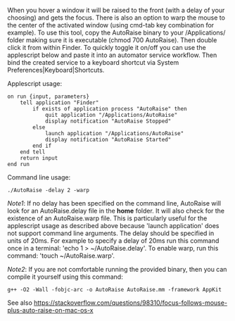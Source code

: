When you hover a window it will be raised to the front (with a delay of your choosing) and gets the focus. There is
also an option to warp the mouse to the center of the activated window (using cmd-tab key combination for example).
To use this tool, copy the AutoRaise binary to your /Applications/ folder making sure it is executable (chmod 700 AutoRaise). Then double click it from within Finder. To quickly toggle it on/off you can use the applescript below
and paste it into an automator service workflow. Then bind the created service to a keyboard shortcut via System Preferences|Keyboard|Shortcuts.

Applescript usage:

    on run {input, parameters}
        tell application "Finder"
            if exists of application process "AutoRaise" then
                quit application "/Applications/AutoRaise"
                display notification "AutoRaise Stopped"
            else
                launch application "/Applications/AutoRaise"
                display notification "AutoRaise Started"
            end if
        end tell
        return input
    end run

Command line usage:

    ./AutoRaise -delay 2 -warp

*Note1*: If no delay has been specified on the command line, AutoRaise will look for an AutoRaise.delay file in the **home** folder. It will also check for the existence of an AutoRaise.warp file. This is particularly useful for the applescript usage as described above because 'launch application' does not support command line arguments. The delay should be specified in units of 20ms. For example to specify a delay of 20ms run this command once in a terminal: 'echo 1 > ~/AutoRaise.delay'. To enable warp, run this command: 'touch ~/AutoRaise.warp'.

*Note2*: If you are not comfortable running the provided binary, then you can compile it yourself using this command:

    g++ -O2 -Wall -fobjc-arc -o AutoRaise AutoRaise.mm -framework AppKit

See also https://stackoverflow.com/questions/98310/focus-follows-mouse-plus-auto-raise-on-mac-os-x
